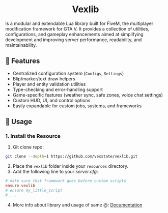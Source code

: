 <div align="center"><h1>Vexlib</h1></div>

Is a modular and extendable Lua library built for FiveM, the multiplayer modification framework for GTA V. It provides a collection of utilities, configurations, and gameplay enhancements aimed at simplifying development and improving server performance, readability, and maintainability.

## 🚀 Features

- Centralized configuration system (`Configs`, `Settings`)
- Blip/marker/text draw helpers
- Player and entity validation utilities
- Type-checking and error-handling support
- Game-specific features (weather sync, safe zones, voice chat settings)
- Custom HUD, UI, and control options
- Easily expandable for custom jobs, systems, and frameworks


## 📄 Usage

### 1. Install the Resource

1. Git clone repo: 

```bash
git clone --depth=1 https://github.com/vexstate/vexlib.git
```

2. Place the `vexlib` folder inside your `resources` directory.
3. Add the following line to your _server.cfg_:


```cfg
# make sure that framework goes before custom scripts
ensure vexlib
# ensure my_little_script
# ...
```

4. More info about library and usage of same @: [Documentation](docs/vex_lib_five_m_lua_library_complete.md)
